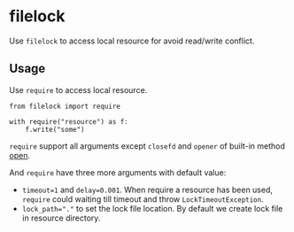 # filelock

Use `filelock` to access local resource for avoid read/write conflict.

## Usage

Use `require` to access local resource.

```
from filelock import require

with require("resource") as f:
    f.write("some")

```

`require` support all arguments except `closefd` and `opener` of built-in method [open](https://docs.python.org/3/library/functions.html?highlight=open#open).

And `require` have three more arguments with default value:

* `timeout=1` and `delay=0.001`. When require a resource has been used, `require` could waiting till timeout and throw `LockTimeoutException`.
* `lock_path="."` to set the lock file location. By default we create lock file in resource directory.

